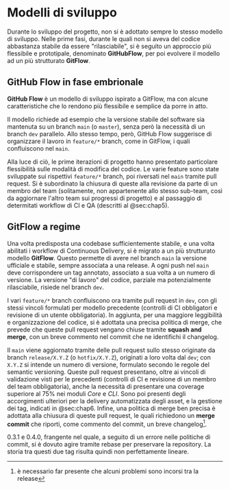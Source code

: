 # Modelli di sviluppo

Durante lo sviluppo del progetto, non si è adottato sempre lo stesso modello di
sviluppo. Nelle prime fasi, durante le quali non si aveva del codice abbastanza
stabile da essere "rilasciabile", si è seguito un approccio più flessibile e
prototipale, denominato **GitHubFlow**, per poi evolvere il modello ad un più
strutturato **GitFlow**.

## GitHub Flow in fase embrionale

**GitHub Flow** è un modello di sviluppo ispirato a GitFlow, ma con alcune
caratteristiche che lo rendono più flessibile e semplice da porre in atto.

Il modello richiede ad esempio che la versione stabile del software sia
mantenuta su un branch `main` (o `master`), senza però la necessità di un branch
`dev` parallelo. Allo stesso tempo, però, GitHub Flow suggerisce di organizzare
il lavoro in `feature/*` branch, come in GitFlow, i quali confluiscono nel
`main`.

Alla luce di ciò, le prime iterazioni di progetto hanno presentato particolare
flessibilità sulle modalità di modifica del codice. Le varie feature sono state
sviluppate sui rispettivi `feature/*` branch, poi riversati nel `main` tramite
pull request. Si è subordinato la chiusura di queste alla revisione da parte di
un membro del team (solitamente, non appartenente allo stesso sub-team, così da
aggiornare l'altro team sui progressi di progetto) e al passaggio di determitati
workflow di CI e QA (descritti al @sec:chap5).

## GitFlow a regime

Una volta predisposta una codebase sufficientemente stabile, e una volta
abilitati i workflow di Continuous Delivery, si è migrato a un più strutturato
modello **GitFlow**. Questo permette di avere nel branch `main` la versione
ufficiale e stabile, sempre associata a una release. A ogni push nel `main` deve
corrispondere un tag annotato, associato a sua volta a un numero di versione. La
versione "di lavoro" del codice, parziale ma potenzialmente rilasciabile,
risiede nel branch `dev`.

I vari `feature/*` branch confluiscono ora tramite pull request in `dev`, con
gli stessi vincoli formulati per modello precedente (controlli di CI obbligatori
e revisione di un utente obbligatoria). In aggiunta, per una maggiore
leggibilità e organizzazione del codice, si è adottata una precisa politica di
merge, che prevede che queste pull request vengano chiuse tramite **squash and
merge**, con un breve commento nel commit che ne identifichi il changelog.

Il `main` viene aggiornato tramite delle pull request sullo stesso originate da
branch `release/X.Y.Z` (o `hotfix/X.Y.Z`), originati a loro volta dal `dev`; con
`X.Y.Z` si intende un numero di versione, formulato secondo le regole del
semantic versioning. Queste pull request presentano, oltre ai vincoli di
validazione visti per le precedenti (controlli di CI e revisione di un membro
del team obbligatoria), anche la necessità di presentare una coverage superiore
al 75% nei moduli _Core_ e _CLI_. Sono poi presenti degli accorgimenti ulteriori
per la delivery automatizzata degli asset, e la gestione dei tag, indicati in
@sec:chap6. Infine, una politica di merge ben precisa è adottata alla chiusura
di queste pull request, le quali richiedono un **merge commit** che riporti,
come commento del commit, un breve changelog[^1].

[^1]: è necessario far presente che alcuni problemi sono incorsi tra la release

0.3.1 e 0.4.0, frangente nel quale, a seguito di un errore nelle politiche di
commit, si è dovuto agire tramite rebase per preservare la repository. La storia
tra questi due tag risulta quindi non perfettamente lineare.
